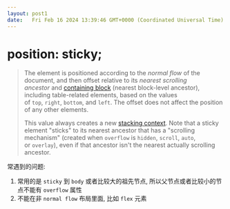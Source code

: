 ```yaml
---
layout: post1
date:   Fri Feb 16 2024 13:39:46 GMT+0000 (Coordinated Universal Time)
---
```

# position: sticky;

> The element is positioned according to the *normal flow* of the document, and then offset relative to its *nearest scrolling ancestor* and [containing block](https://developer.mozilla.org/en-US/docs/Web/CSS/Containing_block) (nearest block-level ancestor), including table-related elements, based on the values of `top`, `right`, `bottom`, and `left`. The offset does not affect the position of any other elements.
> 
> 
> This value always creates a new [stacking context](https://developer.mozilla.org/en-US/docs/Web/CSS/CSS_positioned_layout/Understanding_z-index/Stacking_context). Note that a sticky element "sticks" to its nearest ancestor that has a "scrolling mechanism" (created when `overflow` is `hidden`, `scroll`, `auto`, or `overlay`), even if that ancestor isn't the nearest actually scrolling ancestor.
> 

常遇到的问题:

1. 常用的是 `sticky` 到 `body` 或者比较大的祖先节点, 所以父节点或者比较小的节点不能有 `overflow` 属性
2. 不能在非 `normal flow` 布局里面, 比如 `flex` 元素